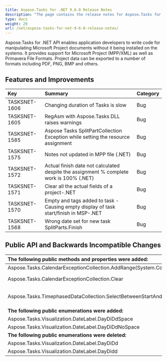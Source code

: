 ```yaml
---
title: Aspose.Tasks for .NET 9.6.0 Release Notes
description: "The page contains the release notes for Aspose.Tasks for .NET 9.6.0."
type: docs
weight: 20
url: /net/aspose-tasks-for-net-9-6-0-release-notes/
---
```


Aspose.Tasks for .NET API enables application developers to write code for manipulating Microsoft Project documents without it being installed on the systems. It provides support for Microsoft Project (MPP/XML) as well as Primavera File Formats. Project data can be exported to a number of formats including PDF, PNG, BMP and others.
## **Features and Improvements**

|**Key** |**Summary** |**Category** |
| :- | :- | :- |
|TASKSNET-1606 |Changing duration of Tasks is slow |Bug |
|TASKSNET-1605 |RegAsm with Aspose.Tasks DLL raises warnings |Bug |
|TASKSNET-1585 |Aspose Tasks SplitPartCollection Exception while setting the resource assignment |Bug |
|TASKSNET-1575 |Notes not updated in MPP file (.NET) |Bug |
|TASKSNET-1572 |Actual finish date not calculated despite the assignment % complete work is 100% (.NET) |Bug |
|TASKSNET-1571 |Clear all the actual fields of a project-.NET |Bug |
|TASKSNET-1570 |Empty <StartText> and <FinishText> tags added to task - Causing empty display of task start/finish in MSP-.NET |Bug |
|TASKSNET-1568 |Wrong date set for new task SplitParts.Finish |Bug |
## **Public API and Backwards Incompatible Changes**

|**The following public methods and properties were added:**|**Description**|
| :- | :- |
|Aspose.Tasks.CalendarExceptionCollection.AddRange(System.Collections.Generic.IEnumerable<Aspose.Tasks.CalendarException>) |Adds range of exceptions to the internal list. |
|Aspose.Tasks.CalendarExceptionCollection.Clear |Removes all items from the Aspose.Tasks.CalendarExceptionCollection. |
|Aspose.Tasks.TimephasedDataCollection.SelectBetweenStartAndFinish(Aspose.Tasks.TimephasedDataType,System.DateTime,System.DateTime) |Selects all time phases between "startTime" and "finishTime". Has O(log n) complexity in average case. |
|**The following public enumerations were added:**|**Description**|
|Aspose.Tasks.Visualization.DateLabel.DayDiDdSpace |Examples: M 30, T 1 |
|Aspose.Tasks.Visualization.DateLabel.DayDiDdNoSpace |Examples: M30, T1 |
|**The following public enumerations were deleted:**|**Description**|
|Aspose.Tasks.Visualization.DateLabel.DayDiDd |  |
|Aspose.Tasks.Visualization.DateLabel.DayDidd |** |

